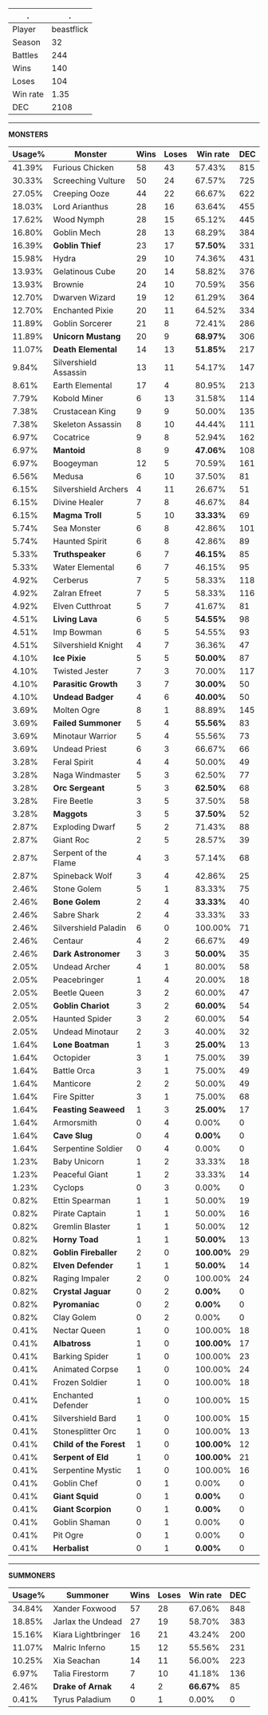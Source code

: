 .|.
|-|-
Player|beastflick
Season|32
Battles|244
Wins|140
Loses|104
Win rate|1.35
DEC|2108

---
**MONSTERS**

Usage%|Monster|Wins|Loses|Win rate|DEC|
-|-|-|-|-|-|
41.39%|Furious Chicken|58|43|57.43%|815|
30.33%|Screeching Vulture|50|24|67.57%|725|
27.05%|Creeping Ooze|44|22|66.67%|622|
18.03%|Lord Arianthus|28|16|63.64%|455|
17.62%|Wood Nymph|28|15|65.12%|445|
16.80%|Goblin Mech|28|13|68.29%|384|
16.39%|**Goblin Thief**|23|17|**57.50%**|331|
15.98%|Hydra|29|10|74.36%|431|
13.93%|Gelatinous Cube|20|14|58.82%|376|
13.93%|Brownie|24|10|70.59%|356|
12.70%|Dwarven Wizard|19|12|61.29%|364|
12.70%|Enchanted Pixie|20|11|64.52%|334|
11.89%|Goblin Sorcerer|21|8|72.41%|286|
11.89%|**Unicorn Mustang**|20|9|**68.97%**|306|
11.07%|**Death Elemental**|14|13|**51.85%**|217|
9.84%|Silvershield Assassin|13|11|54.17%|147|
8.61%|Earth Elemental|17|4|80.95%|213|
7.79%|Kobold Miner|6|13|31.58%|114|
7.38%|Crustacean King|9|9|50.00%|135|
7.38%|Skeleton Assassin|8|10|44.44%|111|
6.97%|Cocatrice|9|8|52.94%|162|
6.97%|**Mantoid**|8|9|**47.06%**|108|
6.97%|Boogeyman|12|5|70.59%|161|
6.56%|Medusa|6|10|37.50%|81|
6.15%|Silvershield Archers|4|11|26.67%|51|
6.15%|Divine Healer|7|8|46.67%|84|
6.15%|**Magma Troll**|5|10|**33.33%**|69|
5.74%|Sea Monster|6|8|42.86%|101|
5.74%|Haunted Spirit|6|8|42.86%|89|
5.33%|**Truthspeaker**|6|7|**46.15%**|85|
5.33%|Water Elemental|6|7|46.15%|95|
4.92%|Cerberus|7|5|58.33%|118|
4.92%|Zalran Efreet|7|5|58.33%|116|
4.92%|Elven Cutthroat|5|7|41.67%|81|
4.51%|**Living Lava**|6|5|**54.55%**|98|
4.51%|Imp Bowman|6|5|54.55%|93|
4.51%|Silvershield Knight|4|7|36.36%|47|
4.10%|**Ice Pixie**|5|5|**50.00%**|87|
4.10%|Twisted Jester|7|3|70.00%|117|
4.10%|**Parasitic Growth**|3|7|**30.00%**|50|
4.10%|**Undead Badger**|4|6|**40.00%**|50|
3.69%|Molten Ogre|8|1|88.89%|145|
3.69%|**Failed Summoner**|5|4|**55.56%**|83|
3.69%|Minotaur Warrior|5|4|55.56%|73|
3.69%|Undead Priest|6|3|66.67%|66|
3.28%|Feral Spirit|4|4|50.00%|49|
3.28%|Naga Windmaster|5|3|62.50%|77|
3.28%|**Orc Sergeant**|5|3|**62.50%**|68|
3.28%|Fire Beetle|3|5|37.50%|58|
3.28%|**Maggots**|3|5|**37.50%**|52|
2.87%|Exploding Dwarf|5|2|71.43%|88|
2.87%|Giant Roc|2|5|28.57%|39|
2.87%|Serpent of the Flame|4|3|57.14%|68|
2.87%|Spineback Wolf|3|4|42.86%|25|
2.46%|Stone Golem|5|1|83.33%|75|
2.46%|**Bone Golem**|2|4|**33.33%**|40|
2.46%|Sabre Shark|2|4|33.33%|33|
2.46%|Silvershield Paladin|6|0|100.00%|71|
2.46%|Centaur|4|2|66.67%|49|
2.46%|**Dark Astronomer**|3|3|**50.00%**|35|
2.05%|Undead Archer|4|1|80.00%|58|
2.05%|Peacebringer|1|4|20.00%|18|
2.05%|Beetle Queen|3|2|60.00%|47|
2.05%|**Goblin Chariot**|3|2|**60.00%**|54|
2.05%|Haunted Spider|3|2|60.00%|54|
2.05%|Undead Minotaur|2|3|40.00%|32|
1.64%|**Lone Boatman**|1|3|**25.00%**|13|
1.64%|Octopider|3|1|75.00%|39|
1.64%|Battle Orca|3|1|75.00%|49|
1.64%|Manticore|2|2|50.00%|49|
1.64%|Fire Spitter|3|1|75.00%|68|
1.64%|**Feasting Seaweed**|1|3|**25.00%**|17|
1.64%|Armorsmith|0|4|0.00%|0|
1.64%|**Cave Slug**|0|4|**0.00%**|0|
1.64%|Serpentine Soldier|0|4|0.00%|0|
1.23%|Baby Unicorn|1|2|33.33%|18|
1.23%|Peaceful Giant|1|2|33.33%|14|
1.23%|Cyclops|0|3|0.00%|0|
0.82%|Ettin Spearman|1|1|50.00%|19|
0.82%|Pirate Captain|1|1|50.00%|16|
0.82%|Gremlin Blaster|1|1|50.00%|12|
0.82%|**Horny Toad**|1|1|**50.00%**|13|
0.82%|**Goblin Fireballer**|2|0|**100.00%**|29|
0.82%|**Elven Defender**|1|1|**50.00%**|14|
0.82%|Raging Impaler|2|0|100.00%|24|
0.82%|**Crystal Jaguar**|0|2|**0.00%**|0|
0.82%|**Pyromaniac**|0|2|**0.00%**|0|
0.82%|Clay Golem|0|2|0.00%|0|
0.41%|Nectar Queen|1|0|100.00%|18|
0.41%|**Albatross**|1|0|**100.00%**|17|
0.41%|Barking Spider|1|0|100.00%|23|
0.41%|Animated Corpse|1|0|100.00%|24|
0.41%|Frozen Soldier|1|0|100.00%|18|
0.41%|Enchanted Defender|1|0|100.00%|15|
0.41%|Silvershield Bard|1|0|100.00%|15|
0.41%|Stonesplitter Orc|1|0|100.00%|13|
0.41%|**Child of the Forest**|1|0|**100.00%**|12|
0.41%|**Serpent of Eld**|1|0|**100.00%**|21|
0.41%|Serpentine Mystic|1|0|100.00%|16|
0.41%|Goblin Chef|0|1|0.00%|0|
0.41%|**Giant Squid**|0|1|**0.00%**|0|
0.41%|**Giant Scorpion**|0|1|**0.00%**|0|
0.41%|Goblin Shaman|0|1|0.00%|0|
0.41%|Pit Ogre|0|1|0.00%|0|
0.41%|**Herbalist**|0|1|**0.00%**|0|

---
**SUMMONERS**

Usage%|Summoner|Wins|Loses|Win rate|DEC|
-|-|-|-|-|-|
34.84%|Xander Foxwood|57|28|67.06%|848|
18.85%|Jarlax the Undead|27|19|58.70%|383|
15.16%|Kiara Lightbringer|16|21|43.24%|200|
11.07%|Malric Inferno|15|12|55.56%|231|
10.25%|Xia Seachan|14|11|56.00%|223|
6.97%|Talia Firestorm|7|10|41.18%|136|
2.46%|**Drake of Arnak**|4|2|**66.67%**|85|
0.41%|Tyrus Paladium|0|1|0.00%|0|
